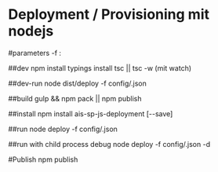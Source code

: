 # Deployment / Provisioning mit nodejs

#parameters
-f : <configfile>

##dev
npm install
typings install
tsc || tsc -w (mit watch)

##dev-run
node dist/deploy -f config/<config>.json

##build
gulp && npm pack || npm publish

##install
npm install ais-sp-js-deployment [--save]

##run
node deploy -f config/<config>.json

##run with child process debug
node deploy -f config/<config>.json -d

#Publish
npm publish